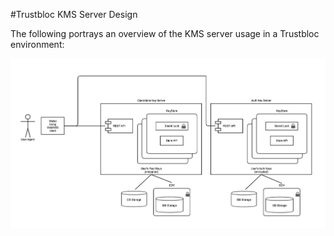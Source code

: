 #Trustbloc KMS Server Design

The following portrays an overview of the KMS server usage in a Trustbloc environment:

![](kmsServerTrustblocDiagram.png)